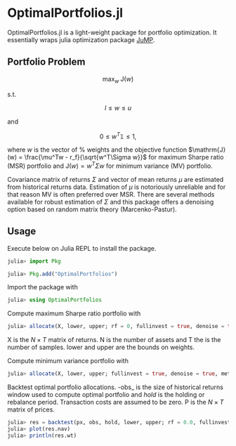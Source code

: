 # OptimalPortfolios.jl

OptimalPortfolios.jl is a light-weight package for portfolio optimization. It essentially wraps julia optimization package [JuMP](https://jump.dev/JuMP.jl/stable/).

## Portfolio Problem

$$\text{max}_w \; \mathrm{J}(w)$$

s.t.

$$l \leq w \leq u$$ 

and

$$0 \leq w^T\mathbb{1} \leq 1,$$

where $w$ is the vector of % weights and the objective function $\mathrm{J}(w) = \frac{\mu^Tw - r_f}{\sqrt{w^T\Sigma w}}$ for maximum Sharpe ratio (MSR) portfolio and $\mathrm{J}(w) = w^T\Sigma w$ for minimum variance (MV) portfolio.


Covariance matrix of returns $\Sigma$ and vector of mean returns $\mu$ are estimated from historical returns data. Estimation of $\mu$ is notoriously unreliable and for that reason MV is often preferred over MSR. There are several methods available for robust estimation of $\Sigma$ and this package offers a denoising option based on random matrix theory (Marcenko-Pastur). 

## Usage

Execute below on Julia REPL to install the package.

```julia
julia> import Pkg

julia> Pkg.add("OptimalPortfolios")
```

Import the package with

```julia
julia> using OptimalPortfolios
```

Compute maximum Sharpe ratio portfolio with

```julia
julia> allocate(X, lower, upper; rf = 0, fullinvest = true, denoise = true, method = "MSR")
```

X is the $N \times T$ matrix of returns. N is the number of assets and T the is the number of samples. lower and upper are the bounds on weights. 

Compute minimum variance portfolio with

```julia
julia> allocate(X, lower, upper; fullinvest = true, denoise = true, method = "MV")
```

Backtest optimal portfolio allocations. -obs_ is the size of historical returns window used to compute optimal portfolio and _hold_ is the holding or rebalance period. Transaction costs are assumed to be zero. P is the $N \times T$ matrix of prices.

```julia
julia> res = backtest(px, obs, hold, lower, upper; rf = 0.0, fullinvest = true, denoise = true, method = "MSR")
julia> plot(res.nav)
julia> println(res.wt)
```
